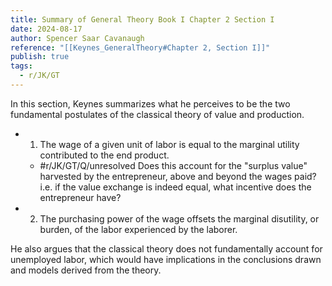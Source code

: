 ```yaml
---
title: Summary of General Theory Book I Chapter 2 Section I
date: 2024-08-17
author: Spencer Saar Cavanaugh
reference: "[[Keynes_GeneralTheory#Chapter 2, Section I]]"
publish: true
tags:
  - r/JK/GT
---
```




In this section, Keynes summarizes what he perceives to be the two fundamental postulates of the classical theory of value and production.

- 1. The wage of a given unit of labor is equal to the marginal utility contributed to the end product.
  - #r/JK/GT/Q/unresolved Does this account for the "surplus value" harvested by the entrepreneur, above and beyond the wages paid? i.e. if the value exchange is indeed equal, what incentive does the entrepreneur have?
- 2. The purchasing power of the wage offsets the marginal disutility, or burden, of the labor experienced by the laborer.

He also argues that the classical theory does not fundamentally account for unemployed labor, which would have implications in the conclusions drawn and models derived from the theory. 
